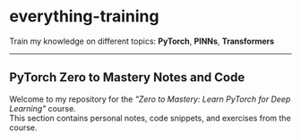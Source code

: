 # everything-training

Train my knowledge on different topics: **PyTorch**, **PINNs**, **Transformers**

---

## PyTorch Zero to Mastery Notes and Code

Welcome to my repository for the _"Zero to Mastery: Learn PyTorch for Deep Learning"_ course.  
This section contains personal notes, code snippets, and exercises from the course.

